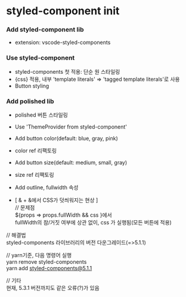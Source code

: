 # styled-component init

### Add styled-component lib

- extension: vscode-styled-components

### Use styled-component

- styled-components 첫 적용: 단순 원 스타일링
- {css} 적용, 내부 'template literals' => 'tagged template literals'로 사용
- Button styling

### Add polished lib

- polished 버튼 스타일링
- Use 'ThemeProvider from styled-component'

- Add button color(default: blue, gray, pink)
- color ref 리팩토링

- Add button size(default: medium, small, gray)
- size ref 리팩토링

- Add outline, fullwidth 속성

- [ & + &에서 CSS가 덧씌워지는 현상 ]  
  // 문제점  
  ${props => props.fullWidth && css }에서  
  fullWidth의 참/거짓 여부에 상관 없이, css 가 실행됨(모든 버튼에 적용)  


// 해결법  
styled-components 라이브러리의 버전 다운그레이드(=>5.1.1)

// yarn기준, 다음 명령어 실행  
yarn remove styled-components  
yarn add styled-components@5.1.1

// 기타  
현재, 5.3.1 버전까지도 같은 오류(?)가 있음
